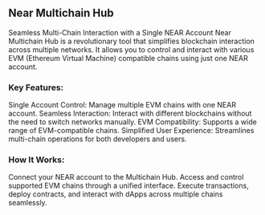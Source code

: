 ## Near Multichain Hub

Seamless Multi-Chain Interaction with a Single NEAR Account
Near Multichain Hub is a revolutionary tool that simplifies blockchain interaction across multiple networks. It allows you to control and interact with various EVM (Ethereum Virtual Machine) compatible chains using just one NEAR account.

### Key Features:

Single Account Control: Manage multiple EVM chains with one NEAR account.
Seamless Interaction: Interact with different blockchains without the need to switch networks manually.
EVM Compatibility: Supports a wide range of EVM-compatible chains.
Simplified User Experience: Streamlines multi-chain operations for both developers and users.

### How It Works:

Connect your NEAR account to the Multichain Hub.
Access and control supported EVM chains through a unified interface.
Execute transactions, deploy contracts, and interact with dApps across multiple chains seamlessly.